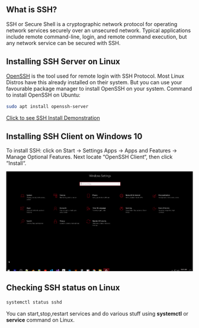## What is SSH?
SSH or Secure Shell is a cryptographic network protocol for operating network services securely over an unsecured network. Typical 
applications include remote command-line, login, and remote command execution, but any network service can be secured with SSH.

## Installing SSH Server on Linux
[OpenSSH](https://www.openssh.com/) is the tool used for remote login with SSH Protocol. Most Linux Distros have this already installed on their system.
But you can use your favourable package manager to install OpenSSH on your system.
Command to install OpenSSH on Ubuntu:
```bash
sudo apt install openssh-server
```
[Click to see SSH Install Demonstration](sshInstallLinux.jpg)
## Installing SSH Client on Windows 10

To install SSH: click on Start -> Settings Apps -> Apps and Features -> Manage Optional Features. Next locate “OpenSSH Client“, then click “Install“.

![Installing SSH Client on Windows](sshInstallWin.gif)

## Checking SSH status on Linux
```bash
systemctl status sshd
```
You can start,stop,restart services and do various stuff using <b>systemctl</b> or <b>service</b> command on Linux.
